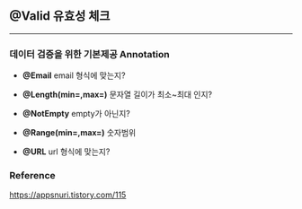 ## @Valid 유효성 체크

---

### 데이터 검증을 위한 기본제공 Annotation

* **@Email**  email 형식에 맞는지?

* **@Length(min=,max=)** 문자열 길이가 최소~최대 인지?

* **@NotEmpty** empty가 아닌지?

* **@Range(min=,max=)** 숫자범위

* **@URL**  url 형식에 맞는지?



### Reference

https://appsnuri.tistory.com/115